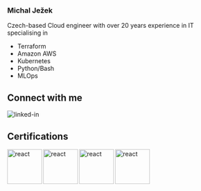 <!--
**jez4/jez4** is a ✨ _special_ ✨ repository because its `README.md` (this file) appears on your GitHub profile.

Here are some ideas to get you started:

- 🔭 I’m currently working on ...
- 🌱 I’m currently learning ...
- 👯 I’m looking to collaborate on ...
- 🤔 I’m looking for help with ...
- 💬 Ask me about ...
- 📫 How to reach me: ...
- 😄 Pronouns: ...
- ⚡ Fun fact: ...
-->
### Michal Ježek

Czech-based Cloud engineer with over 20 years experience in IT specialising in
* Terraform
* Amazon AWS
* Kubernetes
* Python/Bash
* MLOps

## Connect with me
[<img align="left" alt="linked-in" src="https://img.shields.io/badge/linkedin-%230077B5.svg?&style=for-the-badge&logo=linkedin&logoColor=white" />](https://www.linkedin.com/in/michal-je%C5%BEek-89958b30/)
<br>

## Certifications

[<img align="left" alt="react" src="https://images.credly.com/size/110x110/images/00634f82-b07f-4bbd-a6bb-53de397fc3a6/image.png"  width="80" height="80" />](https://www.credly.com/badges/11af9653-d621-4db9-a033-b4d7ec7b3b8a)
[<img align="left" alt="react" src="https://images.credly.com/size/110x110/images/0e284c3f-5164-4b21-8660-0d84737941bc/image.png"  width="80" height="80" />](https://www.credly.com/badges/d11cbbd4-8d82-4da2-b507-6c54b0b8ac9c)
[<img align="left" alt="react" src="https://images.credly.com/size/110x110/images/b9feab85-1a43-4f6c-99a5-631b88d5461b/image.png"  width="80" height="80" />](https://www.credly.com/badges/ec80b3f6-6058-49db-8d1e-3d2f312c52ff)
[<img align="left" alt="react" src="https://images.credly.com/size/110x110/images/6430efe4-0ac0-4df6-8f1b-9559d8fcdf27/image.png"  width="80" height="80" />](https://www.credly.com/badges/e4659cb4-c7e8-4687-9c62-f384058c532c)
<br>
